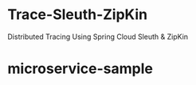 # Trace-Sleuth-ZipKin
Distributed Tracing Using Spring Cloud Sleuth &amp; ZipKin
# microservice-sample

